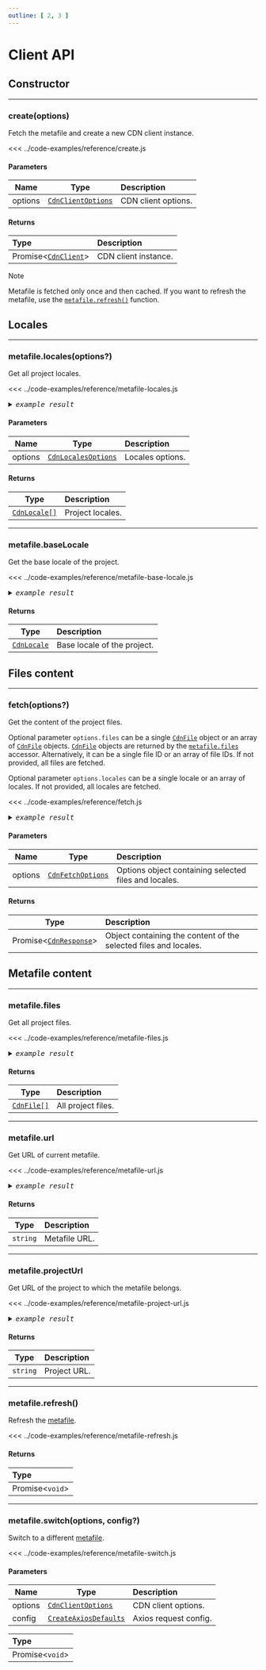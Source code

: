```yaml
---
outline: [ 2, 3 ]
---
```


# Client API

## Constructor

---

### create(options) <Badge type="info" text="async function" />

Fetch the metafile and create a new CDN client instance.

<<< ../code-examples/reference/create.js

#### Parameters

| Name    | Type                                            | Description         |
|---------|-------------------------------------------------|:--------------------|
| options | [`CdnClientOptions`](types.md#cdnclientoptions) | CDN client options. |

#### Returns

| Type                                                                                           | Description          |
|:-----------------------------------------------------------------------------------------------|:---------------------|
| Promise<[`CdnClient`](https://github.com/localazy/cdn-client/blob/main/src/cdn/cdn-client.ts)> | CDN client instance. |

> [!NOTE]
> Metafile is fetched only once and then cached. If you want to refresh the metafile, use the [`metafile.refresh()`](#metafile-refresh) function.

## Locales

---

### metafile.locales(options?) <Badge type="info" text="function" />

Get all project locales.

<<< ../code-examples/reference/metafile-locales.js

<details><summary><i><samp>example result</samp></i></summary>

<<< ../code-examples/reference/results/metafile-locales.js
</details>

#### Parameters

| Name                                          | Type                                              | Description      |
|-----------------------------------------------|---------------------------------------------------|:-----------------|
| options <Badge type="info" text="optional" /> | [`CdnLocalesOptions`](types.md#cdnlocalesoptions) | Locales options. |

#### Returns

| Type                                | Description      | 
|-------------------------------------|:-----------------|
| [`CdnLocale[]`](types.md#cdnlocale) | Project locales. |

---

### metafile.baseLocale <Badge type="info" text="accessor" />

Get the base locale of the project.

<<< ../code-examples/reference/metafile-base-locale.js

<details><summary><i><samp>example result</samp></i></summary>

<<< ../code-examples/reference/results/metafile-base-locale.js
</details>

#### Returns

| Type                              | Description                 | 
|-----------------------------------|:----------------------------|
| [`CdnLocale`](types.md#cdnlocale) | Base locale of the project. |

## Files content

---

### fetch(options?) <Badge type="info" text="async function" />

Get the content of the project files.

Optional parameter `options.files` can be a single [`CdnFile`](types.md#cdnfile) object or an array of [`CdnFile`](types.md#cdnfile) objects. [`CdnFile`](types.md#cdnfile) objects
are returned by the [`metafile.files`](#metafile-files) accessor. Alternatively, it can be a single file ID or an array of file IDs. If not provided, all files are fetched.

Optional parameter `options.locales` can be a single locale or an array of locales. If not provided, all locales are fetched.

<<< ../code-examples/reference/fetch.js

<details><summary><i><samp>example result</samp></i></summary>

<<< ../code-examples/reference/results/fetch.js
</details>

#### Parameters

| Name                                          | Type                                          | Description                                           |
|-----------------------------------------------|-----------------------------------------------|:------------------------------------------------------|
| options <Badge type="info" text="optional" /> | [`CdnFetchOptions`](types.md#cdnfetchoptions) | Options object containing selected files and locales. |

#### Returns

| Type                                           | Description                                                      | 
|------------------------------------------------|:-----------------------------------------------------------------|
| Promise<[`CdnResponse`](types.md#cdnresponse)> | Object containing the content of the selected files and locales. |

## Metafile content

---

### metafile.files <Badge type="info" text="accessor" />

Get all project files.

<<< ../code-examples/reference/metafile-files.js

<details><summary><i><samp>example result</samp></i></summary>

<<< ../code-examples/reference/results/metafile-files.js
</details>

#### Returns

| Type                            | Description        | 
|---------------------------------|:-------------------|
| [`CdnFile[]`](types.md#cdnfile) | All project files. |

---

### metafile.url <Badge type="info" text="accessor" />

Get URL of current metafile.

<<< ../code-examples/reference/metafile-url.js

<details><summary><i><samp>example result</samp></i></summary>

<<< ../code-examples/reference/results/metafile-url.js
</details>

#### Returns

| Type     | Description   | 
|----------|:--------------|
| `string` | Metafile URL. |

---

### metafile.projectUrl <Badge type="info" text="accessor" />

Get URL of the project to which the metafile belongs.

<<< ../code-examples/reference/metafile-project-url.js

<details><summary><i><samp>example result</samp></i></summary>

<<< ../code-examples/reference/results/metafile-project-url.js
</details>

#### Returns

| Type     | Description  | 
|----------|:-------------|
| `string` | Project URL. |

---

### metafile.refresh() <Badge type="info" text="async function" />

Refresh the [metafile](../get-started/metafile.md).

<<< ../code-examples/reference/metafile-refresh.js

#### Returns

| Type            |
|:----------------|
| Promise<`void`> |

---

### metafile.switch(options, config?) <Badge type="info" text="async function" />

Switch to a different [metafile](../get-started/metafile.md).

<<< ../code-examples/reference/metafile-switch.js

#### Parameters

| Name                                         | Type                                                            | Description           |
|----------------------------------------------|-----------------------------------------------------------------|:----------------------|
| options                                      | [`CdnClientOptions`](types.md#cdnclientoptions)                 | CDN client options.   |
| config <Badge type="info" text="optional" /> | [`CreateAxiosDefaults`](https://axios-http.com/docs/req_config) | Axios request config. |

| Type            |
|:----------------|
| Promise<`void`> |

